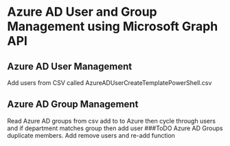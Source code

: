 # Azure AD User and Group Management using Microsoft Graph API
## Azure AD User Management
Add users from CSV called AzureADUserCreateTemplatePowerShell.csv
## Azure AD Group Management
Read Azure AD groups from csv add to to Azure then cycle through users and if department matches group then add user
###ToDO
Azure AD Groups duplicate members. Add remove users and re-add function
